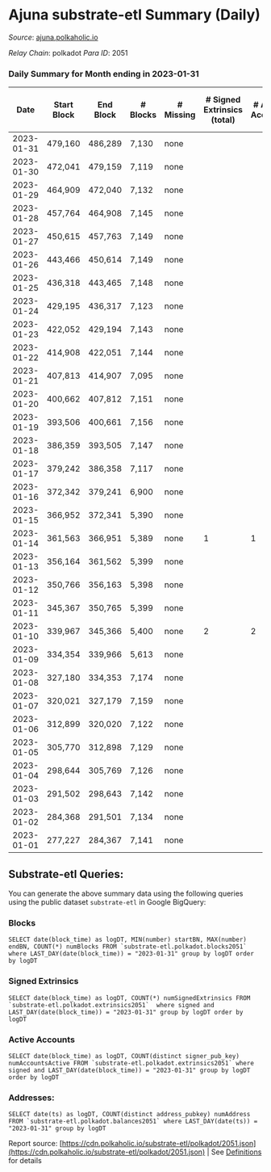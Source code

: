 # Ajuna substrate-etl Summary (Daily)

_Source_: [ajuna.polkaholic.io](https://ajuna.polkaholic.io)

*Relay Chain*: polkadot
*Para ID*: 2051



### Daily Summary for Month ending in 2023-01-31


| Date | Start Block | End Block | # Blocks | # Missing | # Signed Extrinsics (total) | # Active Accounts | # Addresses with Balances | # Events | # Transfers | # XCM Transfers In | # XCM Transfers Out |
| ---- | ----------- | --------- | -------- | --------- | --------------------------- | ----------------- | ------------------------- | -------- | ----------- | ------------------ | ------------------- |
| 2023-01-31 | 479,160 | 486,289 | 7,130 | none  |  |  | 7 | 14,264 |   |   |   |
| 2023-01-30 | 472,041 | 479,159 | 7,119 | none  |  |  | 7 | 14,242 |   |   |   |
| 2023-01-29 | 464,909 | 472,040 | 7,132 | none  |  |  | 7 | 14,268 |   |   |   |
| 2023-01-28 | 457,764 | 464,908 | 7,145 | none  |  |  | 7 | 14,294 |   |   |   |
| 2023-01-27 | 450,615 | 457,763 | 7,149 | none  |  |  | 7 | 14,305 |   |   |   |
| 2023-01-26 | 443,466 | 450,614 | 7,149 | none  |  |  | 7 | 14,302 |   |   |   |
| 2023-01-25 | 436,318 | 443,465 | 7,148 | none  |  |  | 7 | 14,300 |   |   |   |
| 2023-01-24 | 429,195 | 436,317 | 7,123 | none  |  |  | 7 | 14,250 |   |   |   |
| 2023-01-23 | 422,052 | 429,194 | 7,143 | none  |  |  | 7 | 14,290 |   |   |   |
| 2023-01-22 | 414,908 | 422,051 | 7,144 | none  |  |  | 7 | 14,292 |   |   |   |
| 2023-01-21 | 407,813 | 414,907 | 7,095 | none  |  |  | 7 | 14,194 |   |   |   |
| 2023-01-20 | 400,662 | 407,812 | 7,151 | none  |  |  | 7 | 14,309 |   |   |   |
| 2023-01-19 | 393,506 | 400,661 | 7,156 | none  |  |  | 7 | 14,316 |   |   |   |
| 2023-01-18 | 386,359 | 393,505 | 7,147 | none  |  |  | 7 | 14,298 |   |   |   |
| 2023-01-17 | 379,242 | 386,358 | 7,117 | none  |  |  | 7 | 14,238 |   |   |   |
| 2023-01-16 | 372,342 | 379,241 | 6,900 | none  |  |  | 7 | 13,804 |   |   |   |
| 2023-01-15 | 366,952 | 372,341 | 5,390 | none  |  |  | 7 | 10,783 |   |   |   |
| 2023-01-14 | 361,563 | 366,951 | 5,389 | none  | 1 | 1 | 7 | 10,788 | 1  |   |   |
| 2023-01-13 | 356,164 | 361,562 | 5,399 | none  |  |  | 6 | 10,801 |   |   |   |
| 2023-01-12 | 350,766 | 356,163 | 5,398 | none  |  |  | 6 | 10,802 |   |   |   |
| 2023-01-11 | 345,367 | 350,765 | 5,399 | none  |  |  | 6 | 10,801 |   |   |   |
| 2023-01-10 | 339,967 | 345,366 | 5,400 | none  | 2 | 2 | 6 | 10,816 | 2  |   |   |
| 2023-01-09 | 334,354 | 339,966 | 5,613 | none  |  |  | 6 | 11,229 |   |   |   |
| 2023-01-08 | 327,180 | 334,353 | 7,174 | none  |  |  | 6 | 14,352 |   |   |   |
| 2023-01-07 | 320,021 | 327,179 | 7,159 | none  |  |  | 6 | 14,322 |   |   |   |
| 2023-01-06 | 312,899 | 320,020 | 7,122 | none  |  |  | 6 | 14,248 |   |   |   |
| 2023-01-05 | 305,770 | 312,898 | 7,129 | none  |  |  | 6 | 14,262 |   |   |   |
| 2023-01-04 | 298,644 | 305,769 | 7,126 | none  |  |  | 6 | 14,259 |   |   |   |
| 2023-01-03 | 291,502 | 298,643 | 7,142 | none  |  |  | 6 | 14,288 |   |   |   |
| 2023-01-02 | 284,368 | 291,501 | 7,134 | none  |  |  | 6 | 14,272 |   |   |   |
| 2023-01-01 | 277,227 | 284,367 | 7,141 | none  |  |  | 6 | 14,285 |   |   |   |

## Substrate-etl Queries:
You can generate the above summary data using the following queries using the public dataset `substrate-etl` in Google BigQuery:


### Blocks
```
SELECT date(block_time) as logDT, MIN(number) startBN, MAX(number) endBN, COUNT(*) numBlocks FROM `substrate-etl.polkadot.blocks2051`  where LAST_DAY(date(block_time)) = "2023-01-31" group by logDT order by logDT
```


### Signed Extrinsics
```
SELECT date(block_time) as logDT, COUNT(*) numSignedExtrinsics FROM `substrate-etl.polkadot.extrinsics2051`  where signed and LAST_DAY(date(block_time)) = "2023-01-31" group by logDT order by logDT
```


### Active Accounts
```
SELECT date(block_time) as logDT, COUNT(distinct signer_pub_key) numAccountsActive FROM `substrate-etl.polkadot.extrinsics2051` where signed and LAST_DAY(date(block_time)) = "2023-01-31" group by logDT order by logDT
```


### Addresses:
```
SELECT date(ts) as logDT, COUNT(distinct address_pubkey) numAddress FROM `substrate-etl.polkadot.balances2051` where LAST_DAY(date(ts)) = "2023-01-31" group by logDT
```



Report source: [https://cdn.polkaholic.io/substrate-etl/polkadot/2051.json](https://cdn.polkaholic.io/substrate-etl/polkadot/2051.json) | See [Definitions](/DEFINITIONS.md) for details

